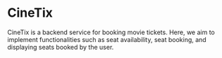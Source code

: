 # CineTix
CineTix is a backend service for booking movie tickets. Here, we aim to implement functionalities such as seat availability, seat booking, and displaying seats booked by the user.
